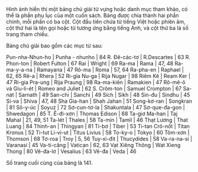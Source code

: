 Hình ảnh hiển thị một bảng chú giải từ vựng hoặc danh mục tham khảo, có thể là phần phụ lục của một cuốn sách. Bảng được chia thành hai phần chính, mỗi phần có ba cột. Cột đầu tiên chứa từ tiếng Việt hoặc phiên âm, cột thứ hai là tên gọi hoặc từ tương ứng bằng tiếng Anh, và cột thứ ba là số trang tham chiếu.

Bảng chú giải bao gồm các mục từ sau:

Pun-nha-Nhun-ho | Punha - nhunho | 84
R. Đê-các-tơ | R.Descartes | 63
R. Phon-ton | Robert Fulton | 67
Rai | Wright | 69
Ra-ma | Rama | 47, 48
Ra-ma-y-a-na | Ramayana | 47
Rô-ma | Roma | 57, 64
Ra-pha-en | Raphael | 62, 65
Rê-a | Rhera | 52
Ri-gia Nu-ga | Rija Nugar | 98
Riêm Kê | Ream Ker | 47
Ri-gia Pra-ung | Rija Praung | 98
Ra-ma-kiên | Ramakien | 47
Rô-mê-ô và Giu-li-ét | Romeo and Juliet | 62
S. Crôm-ton | Samuel Crompton | 67
Sa-nát | Sarnath | 49
San-chi | Sanchi | 49
Sích | Sikh | 48
Sin-đu | Sindhu | 45
Si-va | Shiva | 47, 48
Sha Gia-han | Shah Jahan | 51
Song-kơ-ran | Songkran | 81
Sô-y-úc | Soyuz | 72
Sơ-cun-tơ-la | Shakuntala | 47
Sơ-que-đa-gon | Shwedagon | 85
T. Ê-đi-xơn | Thomas Edison | 68
Ta-giơ Ma-han | Taj Mahal | 21, 49, 51
Ta-lét | Thales | 58
Ta-min | Tamil | 46
Thạt Lương | That Luang | 84
Thinh-an | Thingyan | 81
Ti-bơ | Tiber | 53
Ti-tan Crô-nốt | Titan Kronus | 52
Ti-tut Li-vi-ut | Titus Livius | 58
To-ky-o | Tokyo | 60
Tôm-xơn | Thomson | 68
Tơ-roa | Troy | 5, 56
Tuy-xi-đit | Thucydides | 58
Va-ra-na-si | Varanasi | 45
Va-ti-căng | Vatican | 62, 63
Vạt Xiêng Thông | Wat Xieng Thong | 80
Vê-đa-lơ | Vesalius | 63
Vê-đa | Veda | 46

Số trang cuối cùng của bảng là 141.